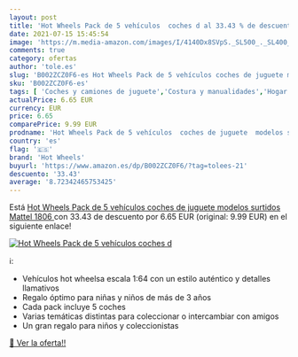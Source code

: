 ```yaml
---
layout: post
title: 'Hot Wheels Pack de 5 vehículos  coches d al 33.43 % de descuento'
date: 2021-07-15 15:45:54
image: 'https://m.media-amazon.com/images/I/4140Dx8SVpS._SL500_._SL400_.jpg'
comments: true
category: ofertas
author: 'tole.es'
slug: 'B002ZCZ0F6-es Hot Wheels Pack de 5 vehículos coches de juguete modelos...'
sku: 'B002ZCZ0F6-es'
tags: [ 'Coches y camiones de juguete','Costura y manualidades','Hogar y cocina','Juguetes','Juguetes y juegos','Modelismo y maquetas','Modelos a escala','Modelos prefabricados y de molde fundido','Motocicletas de juguete para niños','Vehículos de juguete para niños','hot wheels','mattel', ]
actualPrice: 6.65 EUR
currency: EUR
price: 6.65
comparePrice: 9.99 EUR
prodname: 'Hot Wheels Pack de 5 vehículos  coches de juguete  modelos surtidos   Mattel 1806 '
country: 'es'
flag: '🇪🇸'
brand: 'Hot Wheels'
buyurl: 'https://www.amazon.es/dp/B002ZCZ0F6/?tag=tolees-21'
descuento: '33.43'
average: '8.72342465753425'
---
```


Está [Hot Wheels Pack de 5 vehículos  coches de juguete  modelos surtidos   Mattel 1806 ](https://www.amazon.es/dp/B002ZCZ0F6/?tag=tolees-21) con 33.43 de descuento por 6.65 EUR (original: 9.99 EUR) en el siguiente enlace!

[![Hot Wheels Pack de 5 vehículos  coches d](https://m.media-amazon.com/images/I/4140Dx8SVpS._SL500_._SL400_.jpg)](https://www.amazon.es/dp/B002ZCZ0F6/?tag=tolees-21)

ℹ️:

- Vehículos hot wheelsa escala 1:64 con un estilo auténtico y detalles llamativos
- Regalo óptimo para niñas y niños de más de 3 años
- Cada pack incluye 5 coches
- Varias temáticas distintas para coleccionar o intercambiar con amigos
- Un gran regalo para niños y coleccionistas

[🛒 Ver la oferta!!](https://www.amazon.es/dp/B002ZCZ0F6/?tag=tolees-21)
